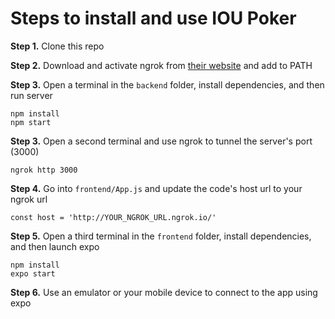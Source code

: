 # Steps to install and use IOU Poker

**Step 1.** Clone this repo

**Step 2.** Download and activate ngrok from [their website](https://ngrok.com/download) and add to PATH

**Step 3.** Open a terminal in the `backend` folder, install dependencies, and then run server
```
npm install
npm start
```

**Step 3.** Open a second terminal and use ngrok to tunnel the server's port (3000)
```
ngrok http 3000
```

**Step 4.** Go into `frontend/App.js` and update the code's host url to your ngrok url 
```
const host = 'http://YOUR_NGROK_URL.ngrok.io/'
```

**Step 5.** Open a third terminal in the `frontend` folder, install dependencies, and then launch expo
```
npm install
expo start
```

**Step 6.** Use an emulator or your mobile device to connect to the app using expo